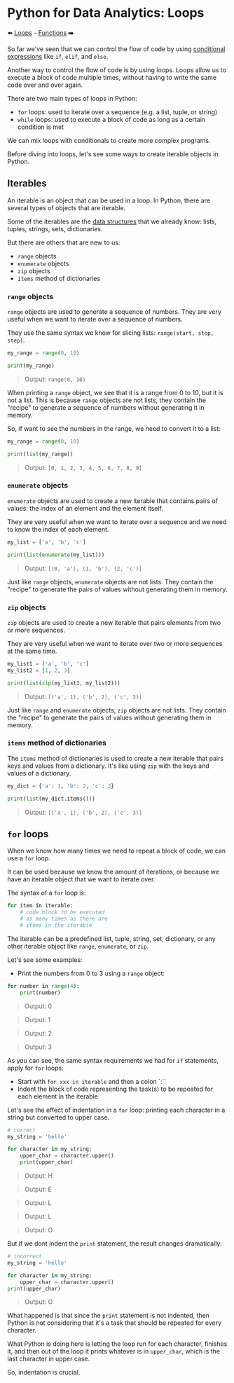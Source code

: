 # Python for Data Analytics: Loops

:arrow_left: [Loops](../07_loops/07_loops.md) - [Functions](../07_functions/07_functions.md) :arrow_right:

So far we've seen that we can control the flow of code by using [conditional expressions](../06_conditionals/06_conditionals.md) like `if`, `elif`, and `else`.

Another way to control the flow of code is by using loops. Loops allow us to execute a block of code multiple times, without having to write the same code over and over again.

There are two main types of loops in Python:

* `for` loops: used to iterate over a sequence (e.g. a list, tuple, or string)
* `while` loops: used to execute a block of code as long as a certain condition is met

We can mix loops with conditionals to create more complex programs.

Before diving into loops, let's see some ways to create iterable objects in Python.

## Iterables

An iterable is an object that can be used in a loop. In Python, there are several types of objects that are iterable.

Some of the iterables are the [data structures](../05_data_structures/05_data_structures.md) that we already know: lists, tuples, strings, sets, dictionaries.

But there are others that are new to us:

* `range` objects
* `enumerate` objects
* `zip` objects
* `items` method of dictionaries

### `range` objects

`range` objects are used to generate a sequence of numbers. They are very useful when we want to iterate over a sequence of numbers.

They use the same syntax we know for slicing lists: `range(start, stop, step)`.

```python
my_range = range(0, 10)

print(my_range)
```

> Output: `range(0, 10)`

When printing a `range` object, we see that it is a range from 0 to 10, but it is not a list. This is because `range` objects are not lists, they contain the "recipe" to generate a sequence of numbers without generating it in memory.

So, if want to see the numbers in the range, we need to convert it to a list:

```python
my_range = range(0, 10)

print(list(my_range))
```

> Output: `[0, 1, 2, 3, 4, 5, 6, 7, 8, 9]`

### `enumerate` objects

`enumerate` objects are used to create a new iterable that contains pairs of values: the index of an element and the element itself.

They are very useful when we want to iterate over a sequence and we need to know the index of each element.

```python
my_list = ['a', 'b', 'c']

print(list(enumerate(my_list)))
```

> Output: `[(0, 'a'), (1, 'b'), (2, 'c')]`

Just like `range` objects, `enumerate` objects are not lists. They contain the "recipe" to generate the pairs of values without generating them in memory.

### `zip` objects

`zip` objects are used to create a new iterable that pairs elements from two or more sequences.

They are very useful when we want to iterate over two or more sequences at the same time.

```python
my_list1 = ['a', 'b', 'c']
my_list2 = [1, 2, 3]

print(list(zip(my_list1, my_list2)))
```

> Output: `[('a', 1), ('b', 2), ('c', 3)]`

Just like `range` and `enumerate` objects, `zip` objects are not lists. They contain the "recipe" to generate the pairs of values without generating them in memory.

### `items` method of dictionaries

The `items` method of dictionaries is used to create a new iterable that pairs keys and values from a dictionary. It's like using `zip` with the keys and values of a dictionary.

```python
my_dict = {'a': 1, 'b': 2, 'c': 3}

print(list(my_dict.items()))
```

> Output: `[('a', 1), ('b', 2), ('c', 3)]`

## `for` loops

When we know how many times we need to repeat a block of code, we can use a `for` loop.

It can be used because we know the amount of iterations, or because we have an iterable object that we want to iterate over.

The syntax of a `for` loop is:

```python
for item in iterable:
    # code block to be executed
    # as many times as there are
    # items in the iterable
```

The iterable can be a predefined list, tuple, string, set, dictionary, or any other iterable object like `range`, `enumerate`, or `zip`.

Let's see some examples:

* Print the numbers from 0 to 3 using a `range` object:

```python
for number in range(4):
    print(number)
```

> Output: 0

> Output: 1

> Output: 2

> Output: 3

As you can see, the same syntax requirements we had for `if` statements, apply for `for` loops:

* Start with `for xxx in iterable` and then a colon `:``
* Indent the block of code representing the task(s) to be repeated for each element in the iterable

Let's see the effect of indentation in a `for` loop: printing each character in a string but converted to upper case.

```python
# correct 
my_string = 'hello'

for character in my_string:
    upper_char = character.upper()
    print(upper_char)
```

> Output: H

> Output: E

> Output: L

> Output: L

> Output: O

But if we dont indent the `print` statement, the result changes dramatically:

```python
# incorrect
my_string = 'hello'

for character in my_string:
    upper_char = character.upper()
print(upper_char)
```

> Output: O

What happened is that since the `print` statement is not indented, then Python is not considering that it's a task that should be repeated for every character.

What Python is doing here is letting the loop run for each character, finishes it, and then out of the loop it prints whatever is in `upper_char`, which is the last character in upper case.

So, indentation is crucial.
